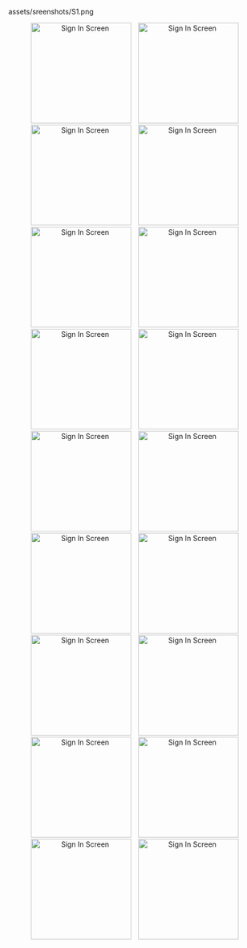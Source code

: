 assets/sreenshots/S1.png


<p align="center">
  <img src="https://raw.githubusercontent.com/YoushahAnjumCh/zibzoApp/main/assets/sreenshots/S1.png" alt="Sign In Screen" width="200" style="display: inline-block; margin: 0 5px;" />
  <img src="https://raw.githubusercontent.com/YoushahAnjumCh/zibzoApp/main/assets/sreenshots/S2.png" alt="Sign In Screen" width="200" style="display: inline-block; margin: 0 5px;" />
  <img src="https://raw.githubusercontent.com/YoushahAnjumCh/zibzoApp/main/assets/sreenshots/S3.png" alt="Sign In Screen" width="200" style="display: inline-block; margin: 0 5px;" />
  <img src="https://raw.githubusercontent.com/YoushahAnjumCh/zibzoApp/main/assets/sreenshots/S4.png" alt="Sign In Screen" width="200" style="display: inline-block; margin: 0 5px;" />
  <img src="https://raw.githubusercontent.com/YoushahAnjumCh/zibzoApp/main/assets/sreenshots/S5.png" alt="Sign In Screen" width="200" style="display: inline-block; margin: 0 5px;" />
  <img src="https://raw.githubusercontent.com/YoushahAnjumCh/zibzoApp/main/assets/sreenshots/S6.png" alt="Sign In Screen" width="200" style="display: inline-block; margin: 0 5px;" />
  <img src="https://raw.githubusercontent.com/YoushahAnjumCh/zibzoApp/main/assets/sreenshots/S7.png" alt="Sign In Screen" width="200" style="display: inline-block; margin: 0 5px;" />
  <img src="https://raw.githubusercontent.com/YoushahAnjumCh/zibzoApp/main/assets/sreenshots/S8.png" alt="Sign In Screen" width="200" style="display: inline-block; margin: 0 5px;" />
  <img src="https://raw.githubusercontent.com/YoushahAnjumCh/zibzoApp/main/assets/sreenshots/S9.png" alt="Sign In Screen" width="200" style="display: inline-block; margin: 0 5px;" />
  <img src="https://raw.githubusercontent.com/YoushahAnjumCh/zibzoApp/main/assets/sreenshots/S10.png" alt="Sign In Screen" width="200" style="display: inline-block; margin: 0 5px;" />
  <img src="https://raw.githubusercontent.com/YoushahAnjumCh/zibzoApp/main/assets/sreenshots/S11.png" alt="Sign In Screen" width="200" style="display: inline-block; margin: 0 5px;" />
  <img src="https://raw.githubusercontent.com/YoushahAnjumCh/zibzoApp/main/assets/sreenshots/S12.png" alt="Sign In Screen" width="200" style="display: inline-block; margin: 0 5px;" />
  <img src="https://raw.githubusercontent.com/YoushahAnjumCh/zibzoApp/main/assets/sreenshots/S13.png" alt="Sign In Screen" width="200" style="display: inline-block; margin: 0 5px;" />
  <img src="https://raw.githubusercontent.com/YoushahAnjumCh/zibzoApp/main/assets/sreenshots/S14.png" alt="Sign In Screen" width="200" style="display: inline-block; margin: 0 5px;" />
  <img src="https://raw.githubusercontent.com/YoushahAnjumCh/zibzoApp/main/assets/sreenshots/S15.png" alt="Sign In Screen" width="200" style="display: inline-block; margin: 0 5px;" />
  <img src="https://raw.githubusercontent.com/YoushahAnjumCh/zibzoApp/main/assets/sreenshots/S16.png" alt="Sign In Screen" width="200" style="display: inline-block; margin: 0 5px;" />
  <img src="https://raw.githubusercontent.com/YoushahAnjumCh/zibzoApp/main/assets/sreenshots/S17.png" alt="Sign In Screen" width="200" style="display: inline-block; margin: 0 5px;" />
  <img src="https://raw.githubusercontent.com/YoushahAnjumCh/zibzoApp/main/assets/sreenshots/S18.png" alt="Sign In Screen" width="200" style="display: inline-block; margin: 0 5px;" />
  
</p>

